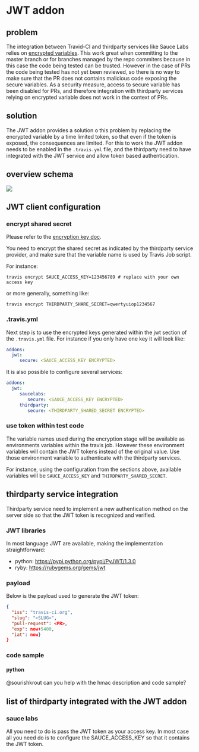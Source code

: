 # JWT addon

## problem

The integration between Travid-CI and thirdparty services like Sauce Labs relies on [encrypted variables](http://docs.travis-ci.com/user/environment-variables/#Encrypted-Variables). This work great when committing to the master branch or for branches managed by the repo commiters because in this case the code being tested can be trusted. However in the case of PRs the code being tested has not yet been reviewed, so there is no way to make sure that the PR does not contains malicious code exposing the secure variables. As a security measure, access to secure variable has been disabled for PRs, and therefore integration with thirdparty services relying on encrypted variable does not work in the context of PRs.

## solution

The JWT addon provides a solution o this problem by replacing the encrypted variable by a time limited token, so that even if the token is exposed, the consequences are limited. For this to work the JWT addon needs to be enabled in the `.travis.yml` file, and the thirdparty need to have integrated with the JWT service and allow token based authentication.

## overview schema

<img src="http://sebv.github.io/jwt-doc/travis_jwt.svg">

## JWT client configuration

### encrypt shared secret

Please refer to the [encryption key doc](http://docs.travis-ci.com/user/encryption-keys/).

You need to encrypt the shared secret as indicated by the thirdparty service provider, and
make sure that the variable name is used by Travis Job script.

For instance:

```
travis encrypt SAUCE_ACCESS_KEY=123456789 # replace with your own access key
```

or more generally, something like:

```
travis encrypt THIRDPARTY_SHARE_SECRET=qwertyuiop1234567
```

### .travis.yml

Next step is to use the encrypted keys generated within the jwt section of the `.travis.yml` file. For instance if you only have one key it will look like:

```yml
addons:
  jwt:
     secure: <SAUCE_ACCESS_KEY ENCRYPTED>
```

It is also possible to configure several services:

```yml
addons:
  jwt:
     saucelabs:
        secure: <SAUCE_ACCESS_KEY ENCRYPTED>
     thirdparty:
        secure: <THIRDPARTY_SHARED_SECRET ENCRYPTED>
```

### use token within test code

The variable names used during the encryption stage will be available as environments variables within the travis job. However these environment variables will contain the JWT tokens instead of the original value. Use those environment variable to authenticate with the thirdparty services.

For instance, using the configuration from the sections above, available variables will be `SAUCE_ACCESS_KEY` and `THIRDPARTY_SHARED_SECRET`.


## thirdparty service integration

Thirdparty service need to implement a new authentication method on the server side so that the JWT token is recognized and verified.

### JWT libraries

In most language JWT are available, making the implementation straightforward:

- python: https://pypi.python.org/pypi/PyJWT/1.3.0
- ryby: https://rubygems.org/gems/jwt

### payload

Below is the payload used to generate the JWT token:
```json
{
  "iss": "travis-ci.org",
  "slug": "<SLUG>",
  "pull-request": <PR>,
  "exp": now+5400,
  "iat": now}
}
```

### code sample 

#### python

@sourishkrout can you help with the hmac description and code sample?

## list of thirdparty integrated with the JWT addon

### sauce labs

All you need to do is pass the JWT token as your access key. In most case all you need do is to configure the SAUCE_ACCESS_KEY so that it contains the JWT token.

